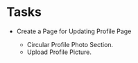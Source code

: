 # Tasks

- Create a Page for Updating Profile Page
  
  - Circular Profile Photo Section.
  - Upload Profile Picture.